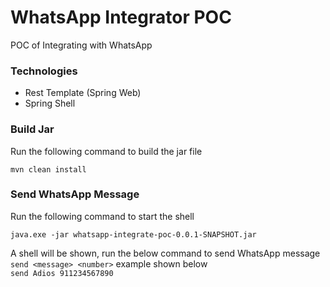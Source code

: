 # WhatsApp Integrator POC
POC of Integrating with WhatsApp

### Technologies
* Rest Template (Spring Web)
* Spring Shell

### Build Jar
Run the following command to build the jar file
```
mvn clean install
```

### Send WhatsApp Message
Run the following command to start the shell
```
java.exe -jar whatsapp-integrate-poc-0.0.1-SNAPSHOT.jar
```
A shell will be shown, run the below command to send WhatsApp message
```send <message> <number>``` example shown below<br/>
```send Adios 911234567890```
